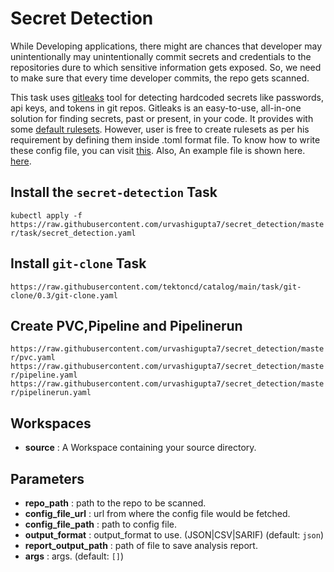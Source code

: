 # Secret Detection

While Developing applications, there might are chances that developer may unintentionally may unintentionally commit secrets and credentials to the repositories dure to which sensitive information gets exposed. So, we need to make sure that every time developer commits, the repo gets scanned.

This task uses [gitleaks](https://github.com/zricethezav/gitleaks) tool for detecting hardcoded secrets like passwords, api keys, and tokens in git repos. Gitleaks is an easy-to-use, all-in-one solution for finding secrets, past or present, in your code. It provides with some [default rulesets](https://github.com/zricethezav/gitleaks/blob/master/config/default.go). However, user is free to create rulesets as per his requirement by defining them inside .toml format file. To know how to write these config file, you can visit [this](https://github.com/zricethezav/gitleaks#rules-summary). Also, An example file is shown here. [here](https://github.com/urvashigupta7/secret_detection/blob/master/gitleaks.toml).

## Install the  `secret-detection` Task
`kubectl apply -f https://raw.githubusercontent.com/urvashigupta7/secret_detection/master/task/secret_detection.yaml`

## Install `git-clone` Task
`https://raw.githubusercontent.com/tektoncd/catalog/main/task/git-clone/0.3/git-clone.yaml`

## Create PVC,Pipeline and Pipelinerun
`https://raw.githubusercontent.com/urvashigupta7/secret_detection/master/pvc.yaml`
`https://raw.githubusercontent.com/urvashigupta7/secret_detection/master/pipeline.yaml`
`https://raw.githubusercontent.com/urvashigupta7/secret_detection/master/pipelinerun.yaml`

## Workspaces
* **source** : A Workspace containing your source directory.

## Parameters 
* **repo_path** : path to the repo to be scanned.
* **config_file_url** : url from where the config file would be fetched.
* **config_file_path** : path to config file.
* **output_format** : output_format to use. (JSON|CSV|SARIF) (default: `json`)
* **report_output_path** : path of file to save analysis report.
* **args** : args. (default: `[]`)
